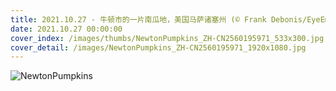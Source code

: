 ```yaml
---
title: 2021.10.27 - 牛顿市的一片南瓜地，美国马萨诸塞州 (© Frank Debonis/EyeEm/Alamy)
date: 2021.10.27 00:00:00
cover_index: /images/thumbs/NewtonPumpkins_ZH-CN2560195971_533x300.jpg
cover_detail: /images/NewtonPumpkins_ZH-CN2560195971_1920x1080.jpg
---
```


![NewtonPumpkins](/images/NewtonPumpkins_ZH-CN2560195971_1920x1080.jpg)
